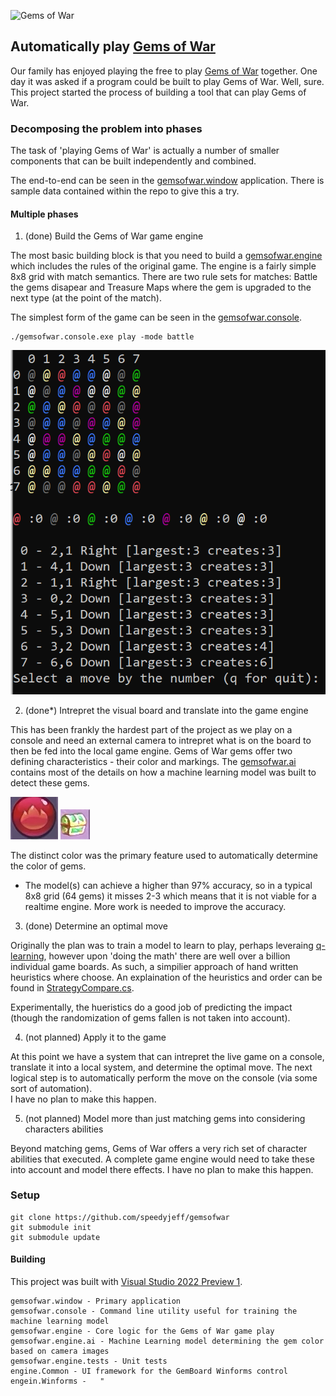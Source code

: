 ![Gems of War](https://gemsofwar.com/webtest/wp-content/uploads/2019/06/logo_v2_medium.png)

## Automatically play [Gems of War](https://gemsofwar.com/)

Our family has enjoyed playing the free to play [Gems of War](https://gemsofwar.com/) together.  One day it was asked if a program could be built to play Gems of War.
Well, sure.  This project started the process of building a tool that can play Gems of War.

### Decomposing the problem into phases

The task of 'playing Gems of War' is actually a number of smaller components that can be built independently and combined.

The end-to-end can be seen in the [gemsofwar.window](https://github.com/speedyjeff/gemsofwar/blob/master/gemsofwar.window/readme.md) application.  There is sample data contained within the repo to give this a try.

#### Multiple phases

1. (done) Build the Gems of War game engine

The most basic building block is that you need to build a [gemsofwar.engine](https://github.com/speedyjeff/gemsofwar/blob/master/gemsofwar.engine/readme.md) which includes the rules of the original game.
The engine is a fairly simple 8x8 grid with match semantics.  There are two rule sets for matches: Battle the gems disapear and Treasure Maps where the gem is upgraded to the next type (at the point of the match).

The simplest form of the game can be seen in the [gemsofwar.console](https://github.com/speedyjeff/gemsofwar/blob/master/gemsofwar.console/readme.md).

```
./gemsofwar.console.exe play -mode battle
```
![gemsofwar.console](https://github.com/speedyjeff/gemsofwar/blob/master/images/gemsofwar.console.png)

2. (done*) Intrepret the visual board and translate into the game engine

This has been frankly the hardest part of the project as we play on a console and need an external camera to intrepret what is on the board to then be fed into the local game engine.
Gems of War gems offer two defining characteristics - their color and markings.  The [gemsofwar.ai](https://github.com/speedyjeff/gemsofwar/blob/master/gemsofwar.ai/readme.md) contains most of the details on how a machine learning model was built to detect these gems.

![red gem](https://github.com/speedyjeff/gemsofwar/blob/master/images/red.png)
![green chest](https://github.com/speedyjeff/gemsofwar/blob/master/images/greenchest.png)

The distinct color was the primary feature used to automatically determine the color of gems.

* The model(s) can achieve a higher than 97% accuracy, so in a typical 8x8 grid (64 gems) it misses 2-3 which means that it is not viable for a realtime engine.  More work is needed to improve the accuracy.

3. (done) Determine an optimal move

Originally the plan was to train a model to learn to play, perhaps leveraing [q-learning](https://en.wikipedia.org/wiki/Q-learning), however upon 'doing the math' there are well over a billion individual game boards.  As such, a simpilier approach of hand written heuristics where choose.
An explaination of the heuristics and order can be found in [StrategyCompare.cs](https://github.com/speedyjeff/gemsofwar/blob/master/gemsofwar.ai/StrategyCompare.cs).

Experimentally, the hueristics do a good job of predicting the impact (though the randomization of gems fallen is not taken into account).

4. (not planned) Apply it to the game

At this point we have a system that can intrepret the live game on a console, translate it into a local system, and determine the optimal move.  The next logical step is to automatically perform the move on the console (via some sort of automation).  
I have no plan to make this happen.

5. (not planned) Model more than just matching gems into considering characters abilities

Beyond matching gems, Gems of War offers a very rich set of character abilities that executed.  A complete game engine would need to take these into account and model there effects.
I have no plan to make this happen.

### Setup

```
git clone https://github.com/speedyjeff/gemsofwar
git submodule init
git submodule update
```

#### Building

This project was built with [Visual Studio 2022 Preview 1](https://visualstudio.microsoft.com/vs/preview/vs2022/).

```
gemsofwar.window - Primary application
gemsofwar.console - Command line utility useful for training the machine learning model
gemsofwar.engine - Core logic for the Gems of War game play
gemsofwar.engine.ai - Machine Learning model determining the gem color based on camera images
gemsofwar.engine.tests - Unit tests
engine.Common - UI framework for the GemBoard Winforms control
engein.Winforms -   "
```


